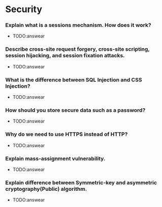 # Security

### Explain what is a sessions mechanism. How does it work?
- TODO:answear

### Describe cross-site request forgery, cross-site scripting, session hijacking, and session fixation attacks.
- TODO:answear

### What is the difference between SQL Injection and CSS Injection?
- TODO:answear

### How should you store secure data such as a password?
- TODO:answear

### Why do we need to use HTTPS instead of HTTP?
- TODO:answear

### Explain mass-assignment vulnerability.
- TODO:answear

### Explain difference between Symmetric-key and  asymmetric cryptography(Public) algorithm.
- TODO:answear